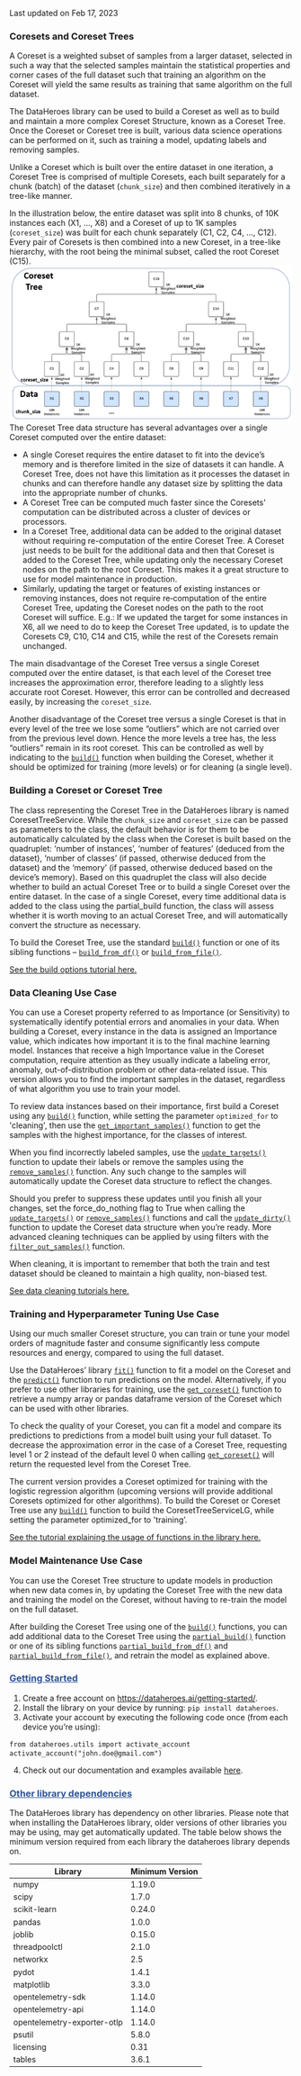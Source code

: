 <style>
  li ul li{
   list-style-type: lower-alpha;
   }
</style>
Last updated on Feb 17, 2023

### Coresets and Coreset Trees
A Coreset is a weighted subset of samples from a larger dataset, selected in such a way that the selected samples maintain the statistical properties and corner cases of the full dataset such that training an algorithm on the Coreset will yield the same results as training that same algorithm on the full dataset.

The DataHeroes library can be used to build a Coreset as well as to build and maintain a more complex Coreset Structure, known as a Coreset Tree. Once the Coreset or Coreset tree is built, various data science operations can be performed on it, such as training a model, updating labels and removing samples.

Unlike a Coreset which is built over the entire dataset in one iteration, a Coreset Tree is comprised of multiple Coresets, each built separately for a chunk (batch) of the dataset (`chunk_size`) and then combined iteratively in a tree-like manner. 

In the illustration below, the entire dataset was split into 8 chunks, of 10K instances each (X1, …, X8) and a Coreset of up to 1K samples (`coreset_size`) was built for each chunk separately (C1, C2, C4, …, C12). Every pair of Coresets is then combined into a new Coreset, in a tree-like hierarchy, with the root being the minimal subset, called the root Coreset (C15).
![img.png](resources/img.png)
The Coreset Tree data structure has several advantages over a single Coreset computed over the entire dataset:

- A single Coreset requires the entire dataset to fit into the device’s memory and is therefore limited in the size of datasets it can handle. A Coreset Tree, does not have this limitation as it processes the dataset in chunks and can therefore handle any dataset size by splitting the data into the appropriate number of chunks.
- A Coreset Tree can be computed much faster since the Coresets’ computation can be distributed across a cluster of devices or processors.
- In a Coreset Tree, additional data can be added to the original dataset without requiring re-computation of the entire Coreset Tree. A Coreset just needs to be built for the additional data and then that Coreset is added to the Coreset Tree, while updating only the necessary Coreset nodes on the path to the root Coreset. This makes it a great structure to use for model maintenance in production.
- Similarly, updating the target or features of existing instances or removing instances, does not require re‑computation of the entire Coreset Tree, updating the Coreset nodes on the path to the root Coreset will suffice. E.g.: If we updated the target for some instances in X6, all we need to do to keep the Coreset Tree updated, is to update the Coresets C9, C10, C14 and C15, while the rest of the Coresets remain unchanged.

The main disadvantage of the Coreset Tree versus a single Coreset computed over the entire dataset, is that each level of the Coreset tree increases the approximation error, therefore leading to a slightly less accurate root Coreset. However, this error can be controlled and decreased easily, by increasing the `coreset_size`.

Another disadvantage of the Coreset tree versus a single Coreset is that in every level of the tree we lose some “outliers” which are not carried over from the previous level down. Hence the more levels a tree has, the less “outliers” remain in its root coreset. This can be controlled as well by indicating to the <a href="reference/services/tree_services/#services.tree_services.CoresetTreeService.build">`build()`</a> function when building the Coreset, whether it should be optimized for training (more levels) or for cleaning (a single level).

### Building a Coreset or Coreset Tree
The class representing the Coreset Tree in the DataHeroes library is named CoresetTreeService. While the `chunk_size` and `coreset_size` can be passed as parameters to the class, the default behavior is for them to be automatically calculated by the class when the Coreset is built based on the quadruplet: ‘number of­ instances’, ‘number of features’ (deduced from the dataset), ‘number of classes’ (if passed, otherwise deduced from the dataset) and the ‘memory’ (if passed, otherwise deduced based on the device’s memory). Based on this quadruplet the class will also decide whether to build an actual Coreset Tree or to build a single Coreset over the entire dataset. In the case of a single Coreset, every time additional data is added to the class using the partial_build function, the class will assess whether it is worth moving to an actual Coreset Tree, and will automatically convert the structure as necessary.

To build the Coreset Tree, use the standard <a href="reference/services/tree_services/#services.tree_services.CoresetTreeService.build">`build()`</a> function or one of its sibling functions – <a href="reference/services/tree_services/#services.tree_services.CoresetTreeService.build_from_df">`build_from_df()`</a> or <a href="reference/services/tree_services/#services.tree_services.CoresetTreeService.build_from_file">`build_from_file()`</a>.

<a target="_blank" href="https://github.com/Data-Heroes/dataheroes/blob/master/examples/coreset_tree_service/build_options_tabular_data_covertype.ipynb">See the build options tutorial here.</a>

### Data Cleaning Use Case
You can use a Coreset property referred to as Importance (or Sensitivity) to systematically identify potential errors and anomalies in your data. When building a Coreset, every instance in the data is assigned an Importance value, which indicates how important it is to the final machine learning model. Instances that receive a high Importance value in the Coreset computation, require attention as they usually indicate a labeling error, anomaly, out-of-distribution problem or other data-related issue. This version allows you to find the important samples in the dataset, regardless of what algorithm you use to train your model.

To review data instances based on their importance, first build a Coreset using any <a href="reference/services/tree_services/#services.tree_services.CoresetTreeService.build">`build()`</a> function, while setting the parameter `optimized_for` to 'cleaning', then use the <a href="reference/services/tree_services/#services.tree_services.CoresetTreeService.get_important_samples">`get_important_samples()`</a> function to get the samples with the highest importance, for the classes of interest. 

When you find incorrectly labeled samples, use the <a href="reference/services/tree_services/#services.tree_services.CoresetTreeService.update_targes">`update_targets()`</a> function to update their labels or remove the samples using the <a href="reference/services/tree_services/#services.tree_services.CoresetTreeService.remove_samples">`remove_samples()`</a> function. Any such change to the samples will automatically update the Coreset data structure to reflect the changes. 

Should you prefer to suppress these updates until you finish all your changes, set the force_do_nothing flag to True when calling the <a href="reference/services/tree_services/#services.tree_services.CoresetTreeService.update_targets">`update_targets()`</a> or <a href="reference/services/tree_services/#services.tree_services.CoresetTreeService.remove_samples">`remove_samples()`</a> functions and call the <a href="reference/services/tree_services/#services.tree_services.CoresetTreeService.update_dirty">`update_dirty()`</a> function to update the Coreset data structure when you’re ready. More advanced cleaning techniques can be applied by using filters with the <a href="reference/services/tree_services/#services.tree_services.CoresetTreeService.filter_out_samples">`filter_out_samples()`</a> function.

When cleaning, it is important to remember that both the train and test dataset should be cleaned to maintain a high quality, non-biased test.

<a target="_blank" href="https://github.com/Data-Heroes/dataheroes/tree/master/examples/cleaning">See data cleaning tutorials here.</a>

### Training and Hyperparameter Tuning Use Case
Using our much smaller Coreset structure, you can train or tune your model orders of magnitude faster and consume significantly less compute resources and energy, compared to using the full dataset. 

Use the DataHeroes’ library <a href="reference/services/tree_services/#services.tree_services.CoresetTreeService.fit">`fit()`</a> function to fit a model on the Coreset and the <a href="reference/services/tree_services/#services.tree_services.CoresetTreeService.predict">`predict()`</a> function to run predictions on the model. Alternatively, if you prefer to use other libraries for training, use the <a href="reference/services/tree_services/#services.tree_services.CoresetTreeService.get_coreset">`get_coreset()`</a> function to retrieve a numpy array or pandas dataframe version of the Coreset which can be used with other libraries. 

To check the quality of your Coreset, you can fit a model and compare its predictions to predictions from a model built using your full dataset. To decrease the approximation error in the case of a Coreset Tree, requesting level 1 or 2 instead of the default level 0 when calling <a href="reference/services/tree_services/#services.tree_services.CoresetTreeService.get_coreset">`get_coreset()`</a> will return the requested level from the Coreset Tree.

The current version provides a Coreset optimized for training with the logistic regression algorithm (upcoming versions will provide additional Coresets optimized for other algorithms). To build the Coreset or Coreset Tree use any <a href="reference/services/tree_services/#services.tree_services.CoresetTreeService.build">`build()`</a> function to build the CoresetTreeServiceLG, while setting the parameter optimized_for to 'training’.

<a target="_blank" href="https://github.com/Data-Heroes/dataheroes/blob/master/examples/coreset_tree_service/all_library_functions_tabular_data_covertype.ipynb">See the tutorial explaining the usage of functions in the library here.</a>

### Model Maintenance Use Case
You can use the Coreset Tree structure to update models in production when new data comes in, by updating the Coreset Tree with the new data and training the model on the Coreset, without having to re-train the model on the full dataset.

After building the Coreset Tree using one of the <a href="reference/services/tree_services/#services.tree_services.CoresetTreeService.build">`build()`</a> functions, you can add additional data to the Coreset Tree using the <a href="reference/services/tree_services/#services.tree_services.CoresetTreeService.partial_build">`partial_build()`</a> function or one of its sibling functions <a href="reference/services/tree_services/#services.tree_services.CoresetTreeService.partial_build_from_df">`partial_build_from_df()`</a> and <a href="reference/services/tree_services/#services.tree_services.CoresetTreeService.partial_build_from_file">`partial_build_from_file()`</a>, and retrain the model as explained above.

### <span style="color:#2F5496"><ins>Getting Started</ins></span>
1. Create a free account on https://dataheroes.ai/getting-started/.
2. Install the library on your device by running: `pip install dataheroes`.
3. Activate your account by executing the following code once (from each device you’re using):
```
from dataheroes.utils import activate_account
activate_account("john.doe@gmail.com")
```
4. Check out our documentation and examples available <a target="_blank" href="https://dataheroes.ai/tutorials/">here</a>.
### <span style="color:#2F5496"><ins>Other library dependencies</ins></span>
The DataHeroes library has dependency on other libraries. Please note that when installing the DataHeroes library, older versions of other libraries you may be using, may get automatically updated. The table below shows the minimum version required from each library the dataheroes library depends on.

| Library                     | Minimum Version |
|-----------------------------|-----------------|
| numpy                       | 1.19.0          |
| scipy                       | 1.7.0           |
| scikit-learn                | 0.24.0          |
| pandas                      | 1.0.0           |
| joblib                      | 0.15.0          |
| threadpoolctl               | 2.1.0           |
| networkx                    | 2.5             |
| pydot                       | 1.4.1           |
| matplotlib                  | 3.3.0           |
| opentelemetry-sdk           | 1.14.0          |
| opentelemetry-api           | 1.14.0          |
| opentelemetry-exporter-otlp | 1.14.0          |
| psutil                      | 5.8.0           |
| licensing                   | 0.31            |
| tables                      | 3.6.1           |
